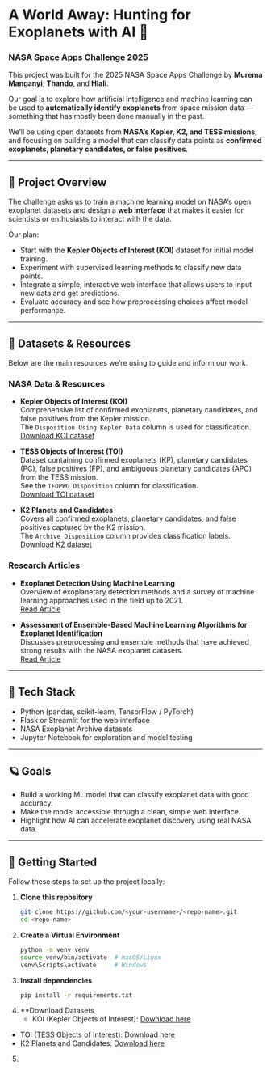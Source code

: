 # A World Away: Hunting for Exoplanets with AI 🌌

### NASA Space Apps Challenge 2025

This project was built for the 2025 NASA Space Apps Challenge by **Murema Manganyi**, **Thando**, and **Hlali**.

Our goal is to explore how artificial intelligence and machine learning can be used to **automatically identify exoplanets** from space mission data — something that has mostly been done manually in the past.

We’ll be using open datasets from **NASA’s Kepler, K2, and TESS missions**, and focusing on building a model that can classify data points as **confirmed exoplanets, planetary candidates, or false positives**.

---

## 🧠 Project Overview

The challenge asks us to train a machine learning model on NASA’s open exoplanet datasets and design a **web interface** that makes it easier for scientists or enthusiasts to interact with the data.

Our plan:

- Start with the **Kepler Objects of Interest (KOI)** dataset for initial model training.
- Experiment with supervised learning methods to classify new data points.
- Integrate a simple, interactive web interface that allows users to input new data and get predictions.
- Evaluate accuracy and see how preprocessing choices affect model performance.

---

## 📂 Datasets & Resources

Below are the main resources we’re using to guide and inform our work.

### NASA Data & Resources

- **Kepler Objects of Interest (KOI)**  
  Comprehensive list of confirmed exoplanets, planetary candidates, and false positives from the Kepler mission.  
  The `Disposition Using Kepler Data` column is used for classification.  
  [Download KOI dataset](https://exoplanetarchive.ipac.caltech.edu/docs/API_kepobjects.html)

- **TESS Objects of Interest (TOI)**  
  Dataset containing confirmed exoplanets (KP), planetary candidates (PC), false positives (FP), and ambiguous planetary candidates (APC) from the TESS mission.  
  See the `TFOPWG Disposition` column for classification.  
  [Download TOI dataset](https://tess.mit.edu/science/toi/)

- **K2 Planets and Candidates**  
  Covers all confirmed exoplanets, planetary candidates, and false positives captured by the K2 mission.  
  The `Archive Disposition` column provides classification labels.  
  [Download K2 dataset](https://exoplanetarchive.ipac.caltech.edu/docs/K2_objects.html)

### Research Articles

- **Exoplanet Detection Using Machine Learning**  
  Overview of exoplanetary detection methods and a survey of machine learning approaches used in the field up to 2021.  
  [Read Article](https://arxiv.org/abs/2007.14348)

- **Assessment of Ensemble-Based Machine Learning Algorithms for Exoplanet Identification**  
  Discusses preprocessing and ensemble methods that have achieved strong results with the NASA exoplanet datasets.  
  [Read Article](https://arxiv.org/abs/2102.06730)

---

## 🚀 Tech Stack

- Python (pandas, scikit-learn, TensorFlow / PyTorch)  
- Flask or Streamlit for the web interface  
- NASA Exoplanet Archive datasets  
- Jupyter Notebook for exploration and model testing

---

## 🪐 Goals

- Build a working ML model that can classify exoplanet data with good accuracy.  
- Make the model accessible through a clean, simple web interface.  
- Highlight how AI can accelerate exoplanet discovery using real NASA data.

---

## 🏁 Getting Started

Follow these steps to set up the project locally:

1. **Clone this repository**
   ```bash
   git clone https://github.com/<your-username>/<repo-name>.git
   cd <repo-name>
2. **Create a Virtual Environment**
   ```bash
   python -m venv venv
   source venv/bin/activate  # macOS/Linux
   venv\Scripts\activate     # Windows
3. **Install dependencies**
    ```bash
    pip install -r requirements.txt
4. **Download Datasets
   - KOI (Kepler Objects of Interest): [Download here](https://exoplanetarchive.ipac.caltech.edu/docs/API_kepobjects.html)
  - TOI (TESS Objects of Interest): [Download here](https://tess.mit.edu/science/toi/)
  - K2 Planets and Candidates: [Download here](https://exoplanetarchive.ipac.caltech.edu/docs/K2_objects.html)
5. 

